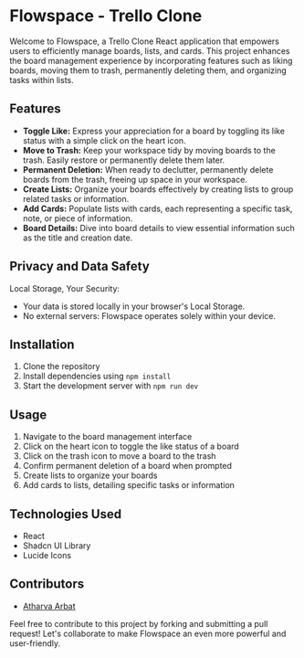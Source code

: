 # Flowspace - Trello Clone

Welcome to Flowspace, a Trello Clone React application that empowers users to efficiently manage boards, lists, and cards. This project enhances the board management experience by incorporating features such as liking boards, moving them to trash, permanently deleting them, and organizing tasks within lists.

## Features
- **Toggle Like:** Express your appreciation for a board by toggling its like status with a simple click on the heart icon.
- **Move to Trash:** Keep your workspace tidy by moving boards to the trash. Easily restore or permanently delete them later.
- **Permanent Deletion:** When ready to declutter, permanently delete boards from the trash, freeing up space in your workspace.
- **Create Lists:** Organize your boards effectively by creating lists to group related tasks or information.
- **Add Cards:** Populate lists with cards, each representing a specific task, note, or piece of information.
- **Board Details:** Dive into board details to view essential information such as the title and creation date.

## Privacy and Data Safety
Local Storage, Your Security:
 - Your data is stored locally in your browser's Local Storage.
 - No external servers: Flowspace operates solely within your device.


## Installation
1. Clone the repository
2. Install dependencies using `npm install`
3. Start the development server with `npm run dev`

## Usage
1. Navigate to the board management interface
2. Click on the heart icon to toggle the like status of a board
3. Click on the trash icon to move a board to the trash
4. Confirm permanent deletion of a board when prompted
5. Create lists to organize your boards
6. Add cards to lists, detailing specific tasks or information

## Technologies Used
- React
- Shadcn UI Library
- Lucide Icons

## Contributors
- [Atharva Arbat](https://github.com/atharvaarbat)

Feel free to contribute to this project by forking and submitting a pull request! Let's collaborate to make Flowspace an even more powerful and user-friendly.
